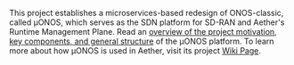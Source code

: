 This project establishes a microservices-based redesign of ONOS-classic, called µONOS,
which serves as the SDN platform for SD-RAN and Aether's Runtime Management Plane. Read an
[overview of the project motivation, key components, and general structure](https://github.com/onosproject/.github/blob/master/profile/overview.md) 
of the µONOS platform. To learn more about how µONOS is used in Aether, visit its project [Wiki Page](https://wiki.aetherproject.org).
